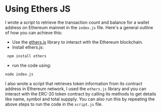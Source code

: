 # Using Ethers JS

I wrote a script to retrieve the transaction count and balance for a wallet address on Ethereum mainnet in the ` index.js ` file. Here's a general outline of how you can achieve this:

- Use the [ethers.js](https://docs.ethers.org/v5/) library to interact with the Ethereum blockchain.
- Install ethers.js: 
```bash
 npm install ethers 
 ```
- run the code using: 
```bash
node index.js
```

I also wrote a script that retrieves token information from its contract address in Ethereum network, I used the `ethers.js` library and you can interact with the ERC-20 token contract by calling its methods to get details like name, symbol and total suppply. You can also run this by repeating the above steps to run the code in the `script.js` file.


